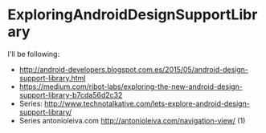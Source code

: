 # ExploringAndroidDesignSupportLibrary

I'll be following:

- http://android-developers.blogspot.com.es/2015/05/android-design-support-library.html
- https://medium.com/ribot-labs/exploring-the-new-android-design-support-library-b7cda56d2c32
- Series: http://www.technotalkative.com/lets-explore-android-design-support-library/
- Series antonioleiva.com http://antonioleiva.com/navigation-view/ (1)
